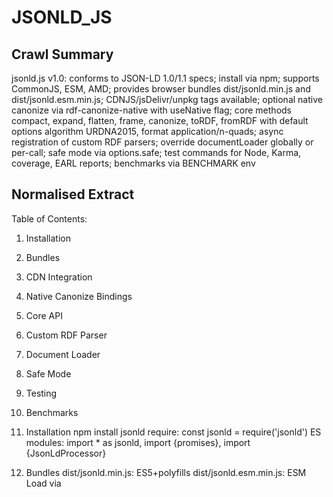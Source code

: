 # JSONLD_JS

## Crawl Summary
jsonld.js v1.0: conforms to JSON-LD 1.0/1.1 specs; install via npm; supports CommonJS, ESM, AMD; provides browser bundles dist/jsonld.min.js and dist/jsonld.esm.min.js; CDNJS/jsDelivr/unpkg tags available; optional native canonize via rdf-canonize-native with useNative flag; core methods compact, expand, flatten, frame, canonize, toRDF, fromRDF with default options algorithm URDNA2015, format application/n-quads; async registration of custom RDF parsers; override documentLoader globally or per-call; safe mode via options.safe; test commands for Node, Karma, coverage, EARL reports; benchmarks via BENCHMARK env

## Normalised Extract
Table of Contents:

1. Installation
2. Bundles
3. CDN Integration
4. Native Canonize Bindings
5. Core API
6. Custom RDF Parser
7. Document Loader
8. Safe Mode
9. Testing
10. Benchmarks

1. Installation
 npm install jsonld
 require: const jsonld = require('jsonld')
 ES modules: import * as jsonld, import {promises}, import {JsonLdProcessor}

2. Bundles
 dist/jsonld.min.js: ES5+polyfills
 dist/jsonld.esm.min.js: ESM
 Load via <script type=module> and nomodule

3. CDN Integration
 CDNJS URL, jsDelivr URL, unpkg URL, JSPM install

4. Native Canonize Bindings
 npm install rdf-canonize-native
 canonize(data, {useNative:true})

5. Core API
 compact(input, context, [options])→Promise<object>
 expand(input, [options])→Promise<Array>
 flatten(input, [options])→Promise<object>
 frame(input, frame, [options])→Promise<object>
 canonize(input, [options])→Promise<string> defaults: algorithm URDNA2015, format application/n-quads
 toRDF(input, [options])→Promise<string|dataset] default format application/n-quads
 fromRDF(input, [options])→Promise<object>

6. Custom RDF Parser
 jsonld.registerRDFParser(contentType, syncFn)
 jsonld.registerRDFParser(contentType, asyncFn)

7. Document Loader
 default: jsonld.documentLoader = jsonld.documentLoaders.node()
 override globally: jsonld.documentLoader = customLoader
 per-call: jsonld.compact(doc, ctx, {documentLoader: customLoader})

8. Safe Mode
 expand(data, {safe:true})
 safe flag causes errors on lossy constructs

9. Testing
 npm test
 TESTS env for test suites paths
 npm run test-karma -- browsers
 npm run coverage, coverage-report
 REPORTER env
 remote-context-server.js usage
 EARL report generation

10. Benchmarks
 TESTS=manifest BENCHMARK=1 npm test
 EARL, TEST_ENV envs


## Supplementary Details
Default Options:
 algorithm: 'URDNA2015'
 format: 'application/n-quads'
 safe: false
 useNative: false
 documentLoader: node loader

Document Loader Defaults:
 user-agent header: 'jsonld.js'

Performance Notes:
 JavaScript canonize often outperforms native
 useNative adds toolchain complexity

Bundle Polyfills:
 jsonld.min.js includes core-js and regenerator-runtime

Configuration Steps:
 1. Install jsonld and rdf-canonize-native if needed
 2. Import required API signature
 3. Optionally override loader and register parsers
 4. Call core API with proper options


## Reference Details
API Specifications:

compact(input: object|string|Array, context: object|string, options?: {
  expandContext?: boolean,
  documentLoader?: (url: string, options?: object)=>Promise<{contextUrl: string|null, document: object, documentUrl: string}>,
  base?: string,
  compactToRelative?: boolean,
  graph?: boolean,
  skipExpansion?: boolean,
  safe?: boolean
}): Promise<object>

expand(input: object|string|Array, options?: {
  documentLoader?: ...,
  base?: string,
  expandContext?: boolean,
  skipExpansion?: boolean,
  compactArrays?: boolean,
  safe?: boolean
}): Promise<Array<object>>

flatten(input: object|string|Array, options?: {
  documentLoader?: ..., base?: string, expandContext?: boolean, graph?: boolean, skipExpansion?: boolean, safe?: boolean
}): Promise<object>

frame(input: object|string|Array, frame: object|string, options?: {
  documentLoader?: ..., base?: string, expandContext?: boolean, embed?: boolean|'@last'|'@always', explicit?: boolean, omitGraph?: boolean, skipExpansion?: boolean, pruneBlankNodeIdentifiers?: boolean, safe?: boolean
}): Promise<object>

canonize(input: object|string|Array, options?: {
  algorithm?: 'URDNA2015'|'URGNA2012', format?: 'application/n-quads'|'application/trig', documentLoader?: ..., useNative?: boolean, skipExpansion?: boolean, safe?: boolean
}): Promise<string>

toRDF(input: object|string|Array, options?: {
  format?: 'application/n-quads'|'application/trig', produceGeneralizedRdf?: boolean, useNative?: boolean, documentLoader?: ..., safe?: boolean
}): Promise<string|RDFDataset>

fromRDF(input: string|RDFDataset, options?: {
  format?: 'application/n-quads'|'application/trig', rdfParser?: (string,{} )=>RDFDataset, useNative?: boolean, safe?: boolean
}): Promise<object>

Custom RDF Parser:
 jsonld.registerRDFParser(contentType: string, parseFn: (input: string|Buffer)=>RDFDataset|Promise<RDFDataset>): void

Document Loader Override:
 jsonld.documentLoader = customLoader(url: string, options?: object)=>Promise<{contextUrl:null,document:object,documentUrl:string}>

Safe Mode Pattern:
 try { await jsonld.expand(data,{safe:true}); } catch(e) { handleError(e); }

Best Practices:
 Use per-call override for isolated contexts
 Validate frames and contexts locally before remote fetch
 Benchmark critical paths with BENCHMARK=1

Troubleshooting:
 Command: npm test  Expected: exit code 0
 On missing test-suites: set TESTS env to path
 Coverage report empty: run npm run coverage then npm run coverage-report
 Remote context timeout: ensure tests/remote-context-server.js running
 EARL output unexpected: verify TEST_ENV=1 and BENCHMARK flags


## Information Dense Extract
jsonld.js v1.0: Conforms JSON-LD1.0/1.1. Install npm install jsonld. Modules: CommonJS require, ES import and JsonLdProcessor. Bundles: dist/jsonld.min.js (ES5+polyfills), dist/jsonld.esm.min.js (ESM). CDN: CDNJS/jsDelivr/unpkg. Canonize native: install rdf-canonize-native; useNative:true. API: compact(input,context,options)->Promise<object>; expand(input,options)->Promise<Array>; flatten(input,options)->Promise<object>; frame(input,frame,options)->Promise<object>; canonize(input,options)->Promise<string> (algorithm URDNA2015, format application/n-quads); toRDF(input,options)->Promise<string|dataset>; fromRDF(input,options)->Promise<object>. Options: documentLoader, base, skipExpansion, safe, algorithm, format. Custom RDF parser: registerRDFParser(contentType, parseFn). Loader override: jsonld.documentLoader = loader; per-call override. Safe mode: safe:true. Tests: npm test; TESTS env; npm run test-karma; coverage; EARL reports; rdf serialize. Benchmarks: TESTS=manifest BENCHMARK=1 npm test.

## Sanitised Extract
Table of Contents:

1. Installation
2. Bundles
3. CDN Integration
4. Native Canonize Bindings
5. Core API
6. Custom RDF Parser
7. Document Loader
8. Safe Mode
9. Testing
10. Benchmarks

1. Installation
 npm install jsonld
 require: const jsonld = require('jsonld')
 ES modules: import * as jsonld, import {promises}, import {JsonLdProcessor}

2. Bundles
 dist/jsonld.min.js: ES5+polyfills
 dist/jsonld.esm.min.js: ESM
 Load via <script type=module> and nomodule

3. CDN Integration
 CDNJS URL, jsDelivr URL, unpkg URL, JSPM install

4. Native Canonize Bindings
 npm install rdf-canonize-native
 canonize(data, {useNative:true})

5. Core API
 compact(input, context, [options])Promise<object>
 expand(input, [options])Promise<Array>
 flatten(input, [options])Promise<object>
 frame(input, frame, [options])Promise<object>
 canonize(input, [options])Promise<string> defaults: algorithm URDNA2015, format application/n-quads
 toRDF(input, [options])Promise<string|dataset] default format application/n-quads
 fromRDF(input, [options])Promise<object>

6. Custom RDF Parser
 jsonld.registerRDFParser(contentType, syncFn)
 jsonld.registerRDFParser(contentType, asyncFn)

7. Document Loader
 default: jsonld.documentLoader = jsonld.documentLoaders.node()
 override globally: jsonld.documentLoader = customLoader
 per-call: jsonld.compact(doc, ctx, {documentLoader: customLoader})

8. Safe Mode
 expand(data, {safe:true})
 safe flag causes errors on lossy constructs

9. Testing
 npm test
 TESTS env for test suites paths
 npm run test-karma -- browsers
 npm run coverage, coverage-report
 REPORTER env
 remote-context-server.js usage
 EARL report generation

10. Benchmarks
 TESTS=manifest BENCHMARK=1 npm test
 EARL, TEST_ENV envs

## Original Source
JSON-LD 1.1 Specification & jsonld.js Implementation
https://github.com/digitalbazaar/jsonld.js#readme

## Digest of JSONLD_JS

# JSON-LD.js Implementation

Retrieved: 2024-06-10
Data Size: 748569 bytes

## Conformance

Targets:

- JSON-LD 1.0 (RFC7159, W3C Rec. 2014-01-16) + errata
- JSON-LD 1.0 Processing Algorithms and API (W3C Rec.)
- JSON-LD 1.0 Framing (Unofficial Draft)
- JSON-LD 1.1 (WG Draft Community Group 2018-06-07+)
- JSON-LD 1.1 Processing Algorithms and API (CG Draft)
- JSON-LD 1.1 Framing (CG Draft)
- Community Group test suite
- JSON-LD 1.1 W3C WD 2018-12-14+
- JSON-LD 1.1 Processing Algorithms and API (WD)
- JSON-LD 1.1 Framing (WD)

## Installation

### Node.js + npm

```bash
npm install jsonld
``` 
```js
const jsonld = require('jsonld');
```

### ES Modules

```bash
npm install jsonld
``` 
```js
import * as jsonld from 'jsonld';
import {promises} from 'jsonld';
import {JsonLdProcessor} from 'jsonld';
```

## Browser Bundles

Paths:

- dist/jsonld.min.js (ES5 + polyfills)
- dist/jsonld.esm.min.js (ESM, minimal polyfills)

Use `<script type="module" src="dist/jsonld.esm.min.js"></script>` and `<script nomodule src="dist/jsonld.min.js"></script>`

## CDN Usage

- CDNJS: `https://cdnjs.cloudflare.com/ajax/libs/jsonld/1.0.0/jsonld.min.js`
- jsDelivr: `https://cdn.jsdelivr.net/npm/jsonld@1.0.0/dist/jsonld.min.js`
- unpkg: `https://unpkg.com/jsonld@1.0.0/dist/jsonld.min.js`
- JSPM: `jspm install npm:jsonld`

## Node.js Native Canonize Bindings

```bash
npm install jsonld rdf-canonize-native
```
Options:

- `useNative: true` on `canonize()`

## Core API Methods

### compact(input, context, [options])
Signature:
```ts
compact(input: object|string|Array, context: object|string, options?: CompactOptions): Promise<object>
```

### expand(input, [options])
Signature:
```ts
expand(input: object|string|Array, options?: ExpandOptions): Promise<Array<object>>
```

### flatten(input, [options])
Signature:
```ts
flatten(input: object|string|Array, options?: FlattenOptions): Promise<object>
```

### frame(input, frame, [options])
Signature:
```ts
frame(input: object|string|Array, frame: object|string, options?: FrameOptions): Promise<object>
```

### canonize(input, [options])
Signature:
```ts
canonize(input: object|string|Array, options?: CanonizeOptions): Promise<string>
```
Default `algorithm`: 'URDNA2015'
Default `format`: 'application/n-quads'

### toRDF(input, [options])
Signature:
```ts
toRDF(input: object|string|Array, options?: ToRDFOptions): Promise<string|RDFDataset>
```
Default `format`: 'application/n-quads'

### fromRDF(input, [options])
Signature:
```ts
fromRDF(input: string|RDFDataset, options?: FromRDFOptions): Promise<object>
```

### registerRDFParser(contentType, parseFn)
Synchronous:
```js
jsonld.registerRDFParser('text/turtle', input => dataset);
```
Asynchronous:
```js
jsonld.registerRDFParser('application/trig', async input => dataset);
```

## Custom Document Loader

Defaults:

```js
jsonld.documentLoader = jsonld.documentLoaders.node();
// or xhr() in browsers
```

Override:
```js
const customLoader = async (url, options) => {
  if(url in CONTEXTS) return { contextUrl: null, document: CONTEXTS[url], documentUrl: url };
  return defaultLoader(url);
};
jsonld.documentLoader = customLoader;
```
Pass per-call:
```js
await jsonld.compact(doc, context, { documentLoader: customLoader });
```

## Safe Mode

Options:

- `safe: true` on `expand()` or any method

Behavior:

- Fails on data-loss conditions (e.g., dropped values in canonize)

## Testing & Coverage

Run Node.js tests:
```bash
npm test
```

Environment variants:

- `TESTS="/path/tests" npm test`
- `npm run test-karma -- --browsers Firefox,Chrome`
- `npm run coverage`
- `npm run coverage-report`
- `REPORTER=dot npm test`
- Remote context server:
  ```bash
  node tests/remote-context-server.js &
  TESTS=`pwd`/tests npm test
  ```
- EARL reports:
  ```bash
  EARL=earl-node.jsonld npm test
  rdf serialize earl-node.jsonld --output-format turtle -o earl-node.ttl
  ```

## Benchmarks

```bash
TESTS=/tmp/benchmark-manifest.jsonld BENCHMARK=1 npm test
TESTS=... EARL=earl-test.jsonld TEST_ENV=1 npm test
```

## Attribution
- Source: JSON-LD 1.1 Specification & jsonld.js Implementation
- URL: https://github.com/digitalbazaar/jsonld.js#readme
- License: License
- Crawl Date: 2025-04-28T04:51:59.655Z
- Data Size: 748569 bytes
- Links Found: 5548

## Retrieved
2025-04-28
